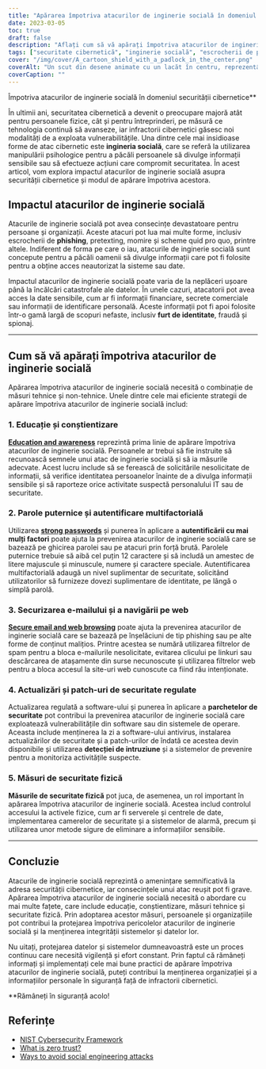 ```yaml
---
title: "Apărarea împotriva atacurilor de inginerie socială în domeniul securității cibernetice"
date: 2023-03-05
toc: true
draft: false
description: "Aflați cum să vă apărați împotriva atacurilor de inginerie socială și cum să vă protejați datele de infractorii cibernetici în acest articol informativ."
tags: ["securitate cibernetică", "inginerie socială", "escrocherii de phishing", "autentificare multifactorială", "actualizări de securitate", "securitatea parolei", "securitate web", "încălcări ale datelor", "Securitate IT", "furt de identitate", "prevenirea fraudei", "prevenirea spionajului", "securitate tehnică", "securitate fizică", "securitatea informațiilor", "prevenirea criminalității cibernetice", "detectarea intruziunilor", "patch-uri de securitate", "formarea angajaților", "protecția datelor"]
cover: "/img/cover/A_cartoon_shield_with_a_padlock_in_the_center.png"
coverAlt: "Un scut din desene animate cu un lacăt în centru, reprezentând ideea de apărare împotriva atacurilor de inginerie socială în domeniul securității cibernetice"
coverCaption: ""
---
```

 Împotriva atacurilor de inginerie socială în domeniul securității cibernetice**

În ultimii ani, securitatea cibernetică a devenit o preocupare majoră atât pentru persoanele fizice, cât și pentru întreprinderi, pe măsură ce tehnologia continuă să avanseze, iar infractorii cibernetici găsesc noi modalități de a exploata vulnerabilitățile. Una dintre cele mai insidioase forme de atac cibernetic este **ingineria socială**, care se referă la utilizarea manipulării psihologice pentru a păcăli persoanele să divulge informații sensibile sau să efectueze acțiuni care compromit securitatea. În acest articol, vom explora impactul atacurilor de inginerie socială asupra securității cibernetice și modul de apărare împotriva acestora.

## Impactul atacurilor de inginerie socială

Atacurile de inginerie socială pot avea consecințe devastatoare pentru persoane și organizații. Aceste atacuri pot lua mai multe forme, inclusiv escrocherii de **phishing**, pretexting, momire și scheme quid pro quo, printre altele. Indiferent de forma pe care o iau, atacurile de inginerie socială sunt concepute pentru a păcăli oamenii să divulge informații care pot fi folosite pentru a obține acces neautorizat la sisteme sau date.

Impactul atacurilor de inginerie socială poate varia de la neplăceri ușoare până la încălcări catastrofale ale datelor. În unele cazuri, atacatorii pot avea acces la date sensibile, cum ar fi informații financiare, secrete comerciale sau informații de identificare personală. Aceste informații pot fi apoi folosite într-o gamă largă de scopuri nefaste, inclusiv **furt de identitate**, fraudă și spionaj.

______

## Cum să vă apărați împotriva atacurilor de inginerie socială

Apărarea împotriva atacurilor de inginerie socială necesită o combinație de măsuri tehnice și non-tehnice. Unele dintre cele mai eficiente strategii de apărare împotriva atacurilor de inginerie socială includ:

### 1. Educație și conștientizare

[**Education and awareness**](https://simeononsecurity.ch/articles/how-to-build-and-manage-an-effective-cybersecurity-awareness-training-program/) reprezintă prima linie de apărare împotriva atacurilor de inginerie socială. Persoanele ar trebui să fie instruite să recunoască semnele unui atac de inginerie socială și să ia măsurile adecvate. Acest lucru include să se ferească de solicitările nesolicitate de informații, să verifice identitatea persoanelor înainte de a divulga informații sensibile și să raporteze orice activitate suspectă personalului IT sau de securitate.

### 2. Parole puternice și autentificare multifactorială

Utilizarea [**strong passwords**](https://simeononsecurity.ch/articles/the-importance-of-password-security-and-best-practices/) și punerea în aplicare a **autentificării cu mai mulți factori** poate ajuta la prevenirea atacurilor de inginerie socială care se bazează pe ghicirea parolei sau pe atacuri prin forță brută. Parolele puternice trebuie să aibă cel puțin 12 caractere și să includă un amestec de litere majuscule și minuscule, numere și caractere speciale. Autentificarea multifactorială adaugă un nivel suplimentar de securitate, solicitând utilizatorilor să furnizeze dovezi suplimentare de identitate, pe lângă o simplă parolă.

### 3. Securizarea e-mailului și a navigării pe web

[**Secure email and web browsing**](https://simeononsecurity.ch/recommendations/email) poate ajuta la prevenirea atacurilor de inginerie socială care se bazează pe înșelăciuni de tip phishing sau pe alte forme de conținut malițios. Printre acestea se numără utilizarea filtrelor de spam pentru a bloca e-mailurile nesolicitate, evitarea clicului pe linkuri sau descărcarea de atașamente din surse necunoscute și utilizarea filtrelor web pentru a bloca accesul la site-uri web cunoscute ca fiind rău intenționate.

### 4. Actualizări și patch-uri de securitate regulate

Actualizarea regulată a software-ului și punerea în aplicare a **parchetelor de securitate** pot contribui la prevenirea atacurilor de inginerie socială care exploatează vulnerabilitățile din software sau din sistemele de operare. Aceasta include menținerea la zi a software-ului antivirus, instalarea actualizărilor de securitate și a patch-urilor de îndată ce acestea devin disponibile și utilizarea **detecției de intruziune** și a sistemelor de prevenire pentru a monitoriza activitățile suspecte.

### 5. Măsuri de securitate fizică

**Măsurile de securitate fizică** pot juca, de asemenea, un rol important în apărarea împotriva atacurilor de inginerie socială. Acestea includ controlul accesului la activele fizice, cum ar fi serverele și centrele de date, implementarea camerelor de securitate și a sistemelor de alarmă, precum și utilizarea unor metode sigure de eliminare a informațiilor sensibile.

______

## Concluzie

Atacurile de inginerie socială reprezintă o amenințare semnificativă la adresa securității cibernetice, iar consecințele unui atac reușit pot fi grave. Apărarea împotriva atacurilor de inginerie socială necesită o abordare cu mai multe fațete, care include educație, conștientizare, măsuri tehnice și securitate fizică. Prin adoptarea acestor măsuri, persoanele și organizațiile pot contribui la protejarea împotriva pericolelor atacurilor de inginerie socială și la menținerea integrității sistemelor și datelor lor.

Nu uitați, protejarea datelor și sistemelor dumneavoastră este un proces continuu care necesită vigilență și efort constant. Prin faptul că rămâneți informați și implementați cele mai bune practici de apărare împotriva atacurilor de inginerie socială, puteți contribui la menținerea organizației și a informațiilor personale în siguranță față de infractorii cibernetici.

**Rămâneți în siguranță acolo!

## Referințe

- [NIST Cybersecurity Framework](https://www.nist.gov/cyberframework)
- [What is zero trust?](https://www.csoonline.com/article/3247848/what-is-zero-trust-a-model-for-more-effective-security.html)
- [Ways to avoid social engineering attacks](https://usa.kaspersky.com/resource-center/threats/how-to-avoid-social-engineering-attacks)

